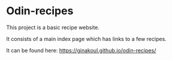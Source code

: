 # Odin-recipes

This project is a basic recipe website.

It consists of a main index page which has links to a few recipes.

It can be found here: https://ginakoul.github.io/odin-recipes/